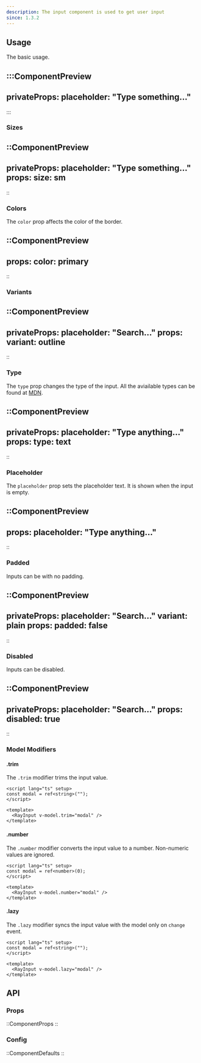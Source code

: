 ```yaml
---
description: The input component is used to get user input
since: 1.3.2
---
```


## Usage

The basic usage.

:::ComponentPreview
---
privateProps:
  placeholder: "Type something..."
---
:::

### Sizes

::ComponentPreview
---
privateProps:
  placeholder: "Type something..."
props:
  size: sm
---
::

### Colors

The `color` prop affects the color of the border.

::ComponentPreview
---
props:
  color: primary
---
::

### Variants

::ComponentPreview
---
privateProps:
  placeholder: "Search..."
props:
  variant: outline
---
::

### Type

The `type` prop changes the type of the input. All the aviailable types can be found at [MDN](https://developer.mozilla.org/en-US/docs/Web/HTML/Element/input).

::ComponentPreview
---
privateProps:
  placeholder: "Type anything..."
props:
  type: text
---
::

### Placeholder

The `placeholder` prop sets the placeholder text. It is shown when the input is empty.

::ComponentPreview
---
props:
  placeholder: "Type anything..."
---
::

### Padded

Inputs can be with no padding.

::ComponentPreview
---
privateProps:
  placeholder: "Search..."
  variant: plain
props:
  padded: false
---
::

### Disabled

Inputs can be disabled.

::ComponentPreview
---
privateProps:
  placeholder: "Search..."
props:
  disabled: true
---
::

### Model Modifiers

#### .trim

The `.trim` modifier trims the input value.

```vue [page]
<script lang="ts" setup>
const modal = ref<string>("");
</script>

<template>
  <RayInput v-model.trim="modal" />
</template>
```

#### .number

The `.number` modifier converts the input value to a number. Non-numeric values are ignored.

```vue [page]
<script lang="ts" setup>
const modal = ref<number>(0);
</script>

<template>
  <RayInput v-model.number="modal" />
</template>
```

#### .lazy

The `.lazy` modifier syncs the input value with the model only on `change` event.

```vue [page]
<script lang="ts" setup>
const modal = ref<string>("");
</script>

<template>
  <RayInput v-model.lazy="modal" />
</template>
```

## API

### Props

::ComponentProps
::

### Config

::ComponentDefaults
::
